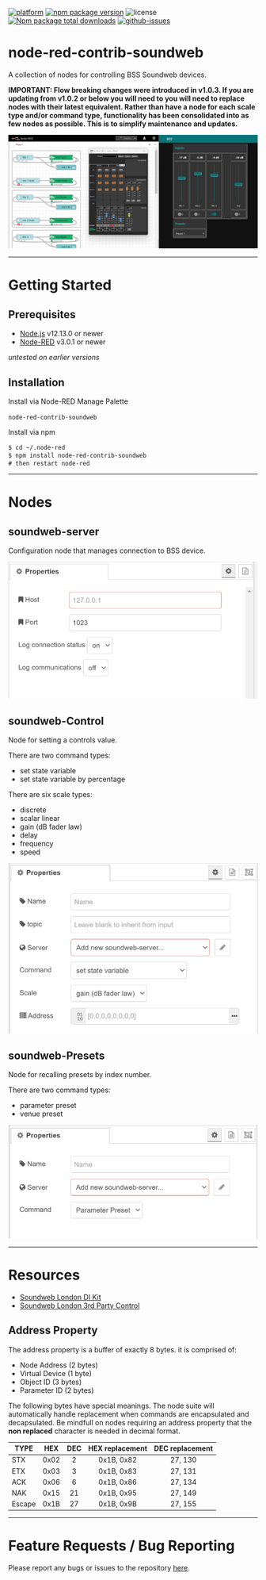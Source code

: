 [![platform](https://img.shields.io/badge/platform-Node--RED-red)](https://nodered.org)
[![npm package version](https://img.shields.io/npm/v/node-red-contrib-soundweb)](https://www.npmjs.com/package/node-red-contrib-soundweb)
![license](https://img.shields.io/npm/l/node-red-contrib-soundweb)
[![Npm package total downloads](https://badgen.net/npm/dt/node-red-contrib-soundweb)](https://www.npmjs.com/package/node-red-contrib-soundweb)
[![github-issues](https://img.shields.io/github/issues/dudest/node-red-contrib-soundweb)](https://github.com/dudest/node-red-contrib-soundweb/issues)

# node-red-contrib-soundweb

A collection of nodes for controlling BSS Soundweb devices.

**IMPORTANT: Flow breaking changes were introduced in v1.0.3. If you are updating from v1.0.2 or below you will need to you will need to replace nodes with their latest equivalent. Rather than have a node for each scale type and/or command type, functionality has been consolidated into as few nodes as possible. This is to simplify maintenance and updates.**

![screenshot](images/soundweb_screenshot.png)

---

# Getting Started

## Prerequisites

- [Node.js](https://nodejs.org/en/) v12.13.0 or newer
- [Node-RED](https://nodered.org) v3.0.1 or newer

*untested on earlier versions*

## Installation

Install via Node-RED Manage Palette

`node-red-contrib-soundweb`

Install via npm

```
$ cd ~/.node-red
$ npm install node-red-contrib-soundweb
# then restart node-red
```

---

# Nodes

## soundweb-server

Configuration node that manages connection to BSS device.

![soundweb-server edit dialog](images/soundweb-server_edit.png)

## soundweb-Control

Node for setting a controls value.

There are two command types:

- set state variable
- set state variable by percentage

There are six scale types:

- discrete
- scalar linear
- gain (dB fader law)
- delay
- frequency
- speed

![soundweb-Control edit dialog](images/soundweb-Control_edit.png)

## soundweb-Presets

Node for recalling presets by index number.

There are two command types:

- parameter preset
- venue preset

![soundweb-Presets edit dialog](images/soundweb-Preset_edit.png)

---

# Resources

- [Soundweb London DI Kit](https://bssaudio.com/en/site_elements/soundweb-london-di-kit)
- [Soundweb London 3rd Party Control](https://help.harmanpro.com/Documents/135/Soundweb%20London%203rd%20Party%20Control.pdf)

## Address Property

The address property is a buffer of exactly 8 bytes. it is comprised of:

- Node Address (2 bytes)
- Virtual Device (1 byte)
- Object ID (3 bytes)
- Parameter ID (2 bytes)

The following bytes have special meanings. The node suite will automatically handle replacement when commands are encapsulated and decapsulated. Be mindfull on nodes requiring an address property that the **non replaced** character is needed in decimal format. 

| TYPE   | HEX  | DEC  | HEX replacement | DEC replacement |
| ------ |:----:| :---:| :-------------: | :-------------: |
| STX    | 0x02 | 2    | 0x1B, 0x82      | 27, 130         |
| ETX    | 0x03 | 3    | 0x1B, 0x83      | 27, 131         |
| ACK    | 0x06 | 6    | 0x1B, 0x86      | 27, 134         |
| NAK    | 0x15 | 21   | 0x1B, 0x95      | 27, 149         |
| Escape | 0x1B | 27   | 0x1B, 0x9B      | 27, 155         |

---

# Feature Requests / Bug Reporting

Please report any bugs or issues to the repository [here](https://github.com/dudest/node-red-contrib-soundweb/issues).